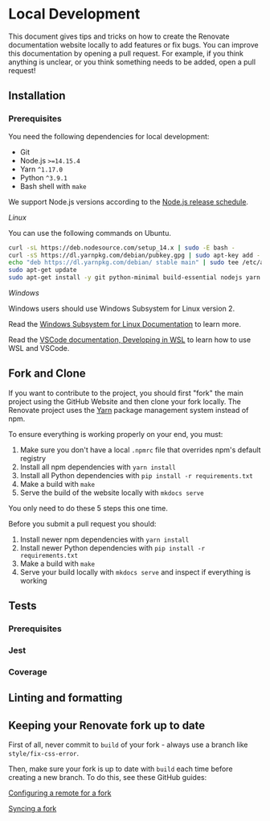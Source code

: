 # Local Development

This document gives tips and tricks on how to create the Renovate documentation website locally to add features or fix bugs.
You can improve this documentation by opening a pull request.
For example, if you think anything is unclear, or you think something needs to be added, open a pull request!

## Installation

### Prerequisites

You need the following dependencies for local development:

- Git
- Node.js `>=14.15.4`
- Yarn `^1.17.0`
- Python `^3.9.1`
- Bash shell with `make`

We support Node.js versions according to the [Node.js release schedule](https://github.com/nodejs/Release#release-schedule).

_Linux_

You can use the following commands on Ubuntu.

```sh
curl -sL https://deb.nodesource.com/setup_14.x | sudo -E bash -
curl -sS https://dl.yarnpkg.com/debian/pubkey.gpg | sudo apt-key add -
echo "deb https://dl.yarnpkg.com/debian/ stable main" | sudo tee /etc/apt/sources.list.d/yarn.list
sudo apt-get update
sudo apt-get install -y git python-minimal build-essential nodejs yarn
```

_Windows_

Windows users should use Windows Subsystem for Linux version 2.

Read the [Windows Subsystem for Linux Documentation](https://docs.microsoft.com/en-us/windows/wsl/) to learn more.

Read the [VSCode documentation, Developing in WSL](https://code.visualstudio.com/docs/remote/wsl) to learn how to use WSL and VSCode.

## Fork and Clone

If you want to contribute to the project, you should first "fork" the main project using the GitHub Website and then clone your fork locally.
The Renovate project uses the [Yarn](https://github.com/yarnpkg/yarn) package management system instead of npm.

To ensure everything is working properly on your end, you must:

1. Make sure you don't have a local `.npmrc` file that overrides npm's default registry
1. Install all npm dependencies with `yarn install`
1. Install all Python dependencies with `pip install -r requirements.txt`
1. Make a build with `make`
1. Serve the build of the website locally with `mkdocs serve`

You only need to do these 5 steps this one time.

Before you submit a pull request you should:

1. Install newer npm dependencies with `yarn install`
1. Install newer Python dependencies with `pip install -r requirements.txt`
1. Make a build with `make`
1. Serve your build locally with `mkdocs serve` and inspect if everything is working

## Tests

### Prerequisites

<!-- TODO: Once we have Jest working with Docusaurus, explain how to set it up. -->

### Jest

<!-- TODO: setup snapshot tests with Jest on React components. -->

### Coverage

<!-- TODO: fill in once we have tests and a coverage bot -->

## Linting and formatting

<!--- TODO: Once Prettier is setup, explain how to use it. -->

## Keeping your Renovate fork up to date

First of all, never commit to `build` of your fork - always use a branch like `style/fix-css-error`.

Then, make sure your fork is up to date with `build` each time before creating a new branch.
To do this, see these GitHub guides:

[Configuring a remote for a fork](https://help.github.com/articles/configuring-a-remote-for-a-fork/)

[Syncing a fork](https://help.github.com/articles/syncing-a-fork/)
